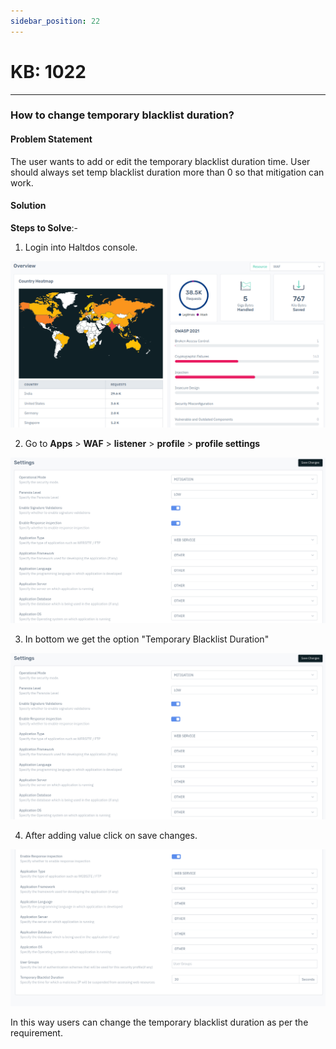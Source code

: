 ```yaml
---
sidebar_position: 22
---
```


# KB: 1022
-----------

### **How to change temporary blacklist duration?**

#### **Problem Statement**

The user wants to add or edit the temporary blacklist duration time. User should always set temp blacklist duration more than 0 so that mitigation can work.

#### **Solution**

**Steps to Solve**:-

1. Login into Haltdos console.

![kb-1022](/img/waf/v8/kb/kb_1022_overview.png)

2. Go to **Apps** > **WAF** > **listener** > **profile** > **profile settings**

![kb-1022](/img/waf/v8/kb/kb_1022_profile_setting.png)

3. In bottom we get the option "Temporary Blacklist Duration"

![kb-1022](/img/waf/v8/kb/kb_1022_profile_setting.png)

4. After adding value click on save changes.

![kb-1022](/img/waf/v8/kb/kb_1022_temprorary_black_list.png)

In this way users can change the temporary blacklist duration as per the requirement.


